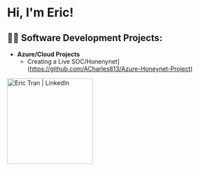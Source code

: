 <h1>Hi, I'm Eric! 

<h2>👨‍💻 Software Development Projects:</h2>

- <b>Azure/Cloud Projects</b>
  - Creating a Live SOC/Honenynet](https://github.com/ACharles813/Azure-Honeynet-Project)



[<img align="left" alt="Eric Tran | LinkedIn" width="200px" src="https://www.linkedin.com/in/eric-tran-985475184/" />][linkedin]

[linkedin]: https://www.linkedin.com/in/eric-tran-985475184/


<!--
**joshmadakor1/joshmadakor1** is a ✨ _special_ ✨ repository because its `README.md` (this file) appears on your GitHub profile.

Here are some ideas to get you started:

- 🔭 I’m currently working on ...
- 🌱 I’m currently learning ...
- 👯 I’m looking to collaborate on ...
- 🤔 I’m looking for help with ...
- 💬 Ask me about ...
- 📫 How to reach me: ...
- 😄 Pronouns: ...
- ⚡ Fun fact: ...
-->

